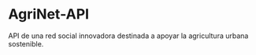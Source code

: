 # AgriNet-API
API de una red social innovadora destinada a apoyar la agricultura urbana sostenible.
